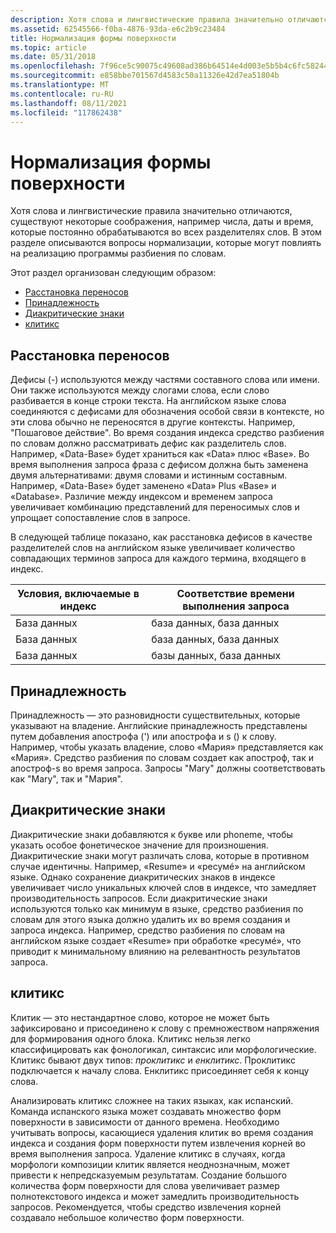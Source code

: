 ```yaml
---
description: Хотя слова и лингвистические правила значительно отличаются, существуют некоторые соображения, например числа, даты и время, которые постоянно обрабатываются во всех разделителях слов.
ms.assetid: 62545566-f0ba-4876-93da-e6c2b9c23484
title: Нормализация формы поверхности
ms.topic: article
ms.date: 05/31/2018
ms.openlocfilehash: 7f96ce5c90075c49608ad386b64514e4d003e5b5b4c6fc582441fd7e110d1921
ms.sourcegitcommit: e858bbe701567d4583c50a11326e42d7ea51804b
ms.translationtype: MT
ms.contentlocale: ru-RU
ms.lasthandoff: 08/11/2021
ms.locfileid: "117862438"
---
```

# <a name="surface-form-normalization"></a>Нормализация формы поверхности

Хотя слова и лингвистические правила значительно отличаются, существуют некоторые соображения, например числа, даты и время, которые постоянно обрабатываются во всех разделителях слов. В этом разделе описываются вопросы нормализации, которые могут повлиять на реализацию программы разбиения по словам.

Этот раздел организован следующим образом:

-   [Расстановка переносов](#hyphenation)
-   [Принадлежность](#possessives)
-   [Диакритические знаки](#diacritics)
-   [клитикс](#clitics)

## <a name="hyphenation"></a>Расстановка переносов

Дефисы (-) используются между частями составного слова или имени. Они также используются между слогами слова, если слово разбивается в конце строки текста. На английском языке слова соединяются с дефисами для обозначения особой связи в контексте, но эти слова обычно не переносятся в другие контексты. Например, "Пошаговое действие". Во время создания индекса средство разбиения по словам должно рассматривать дефис как разделитель слов. Например, «Data-Base» будет храниться как «Data» плюс «Base». Во время выполнения запроса фраза с дефисом должна быть заменена двумя альтернативами: двумя словами и истинным составным. Например, «Data-Base» будет заменено «Data» Plus «Base» и «Database». Различие между индексом и временем запроса увеличивает комбинацию представлений для переносимых слов и упрощает сопоставление слов в запросе.

В следующей таблице показано, как расстановка дефисов в качестве разделителей слов на английском языке увеличивает количество совпадающих терминов запроса для каждого термина, входящего в индекс.



| Условия, включаемые в индекс | Соответствие времени выполнения запроса   |
|-----------------------------|----------------------|
| База данных                   | база данных, база данных |
| База данных                   | база данных, база данных |
| База данных                    | базы данных, база данных  |



 

## <a name="possessives"></a>Принадлежность

Принадлежность — это разновидности существительных, которые указывают на владение. Английские принадлежность представлены путем добавления апострофа (') или апострофа и s () к слову. Например, чтобы указать владение, слово «Мария» представляется как «Мария». Средство разбиения по словам создает как апостроф, так и апостроф-s во время запроса. Запросы "Mary" должны соответствовать как "Mary", так и "Мария".

## <a name="diacritics"></a>Диакритические знаки

Диакритические знаки добавляются к букве или phoneme, чтобы указать особое фонетическое значение для произношения. Диакритические знаки могут различать слова, которые в противном случае идентичны. Например, «Resume» и «ресумé» на английском языке. Однако сохранение диакритических знаков в индексе увеличивает число уникальных ключей слов в индексе, что замедляет производительность запросов. Если диакритические знаки используются только как минимум в языке, средство разбиения по словам для этого языка должно удалить их во время создания и запроса индекса. Например, средство разбиения по словам на английском языке создает «Resume» при обработке «ресумé», что приводит к минимальному влиянию на релевантность результатов запроса.

## <a name="clitics"></a>клитикс

Клитик — это нестандартное слово, которое не может быть зафиксировано и присоединено к слову с премножеством напряжения для формирования одного блока. Клитикс нельзя легко классифицировать как фонологикал, синтаксис или морфологические. Клитикс бывают двух типов: *проклитикс* и *енклитикс*. Проклитикс подключается к началу слова. Енклитикс присоединяет себя к концу слова.

Анализировать клитикс сложнее на таких языках, как испанский. Команда испанского языка может создавать множество форм поверхности в зависимости от данного времена. Необходимо учитывать вопросы, касающиеся удаления клитик во время создания индекса и создания форм поверхности путем извлечения корней во время выполнения запроса. Удаление клитикс в случаях, когда морфологи композиции клитик является неоднозначным, может привести к непредсказуемым результатам. Создание большого количества форм поверхности для слова увеличивает размер полнотекстового индекса и может замедлить производительность запросов. Рекомендуется, чтобы средство извлечения корней создавало небольшое количество форм поверхности.

 

 



